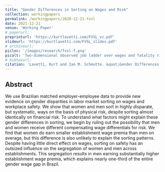 ```yaml
---
title: "Gender Differences in Sorting on Wages and Risk"
collection: workingpapers
permalink: /workingpapers/2020-12-21-fvsl
date: 2021-12-21
venue: 'Working Paper'
# paperurl: 
preprinturl: 'https://kurtlavetti.com/FVSL_vc.pdf'
slideurl: 'https://kurtlavetti.com/FVSL_slides.pdf'
# archiveurl: 
picloc: '/images/research/fvsl-f.png'
picalt: 'Two-dimensional observed job ladder over wages and fatality risk for men and women' 
# bibtexurl: 
citation: 'Lavetti, Kurt and Ian M. Schmutte. &quot;Gender Differences in Sorting on Wages and Risk.&quot; 2021. <i>Accepted Journal of Econometrics</i>.'
---
```


## Abstract

We use Brazilian matched employer-employee data to provide new evidence on gender
disparities in labor market sorting on wages and workplace safety. We show that women
and men sort in highly disparate, but systematic, ways on the basis of physical risk, despite
sorting almost identically on financial risk. To understand what factors might explain these
gender differences in sorting, we begin by ruling out the possibility that men and women
receive different compensating wage differentials for risk. We find that women do earn
smaller establishment wage premia than men on average, but this difference is also unlikely
to explain the sorting patterns. Despite having little direct effect on wages, sorting on safety
has an outsized influence on the segregation of women and men across establishments. This
segregation results in men earning substantially higher establishment wage premia, which
explains nearly one-third of the entire gender wage gap in Brazil.
